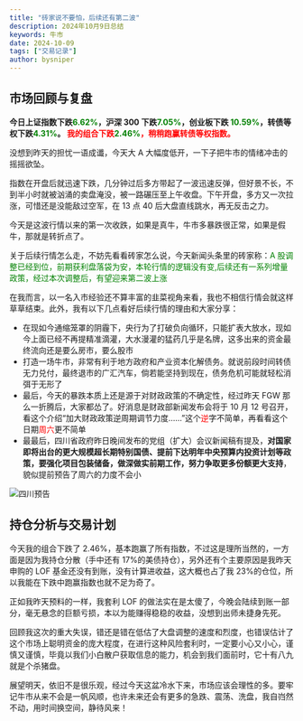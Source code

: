 ```yaml
---
title: "砖家说不要怕，后续还有第二波"
description: 2024年10月9日总结
keywords: 牛市
date: 2024-10-09
tags: ["交易记录"]
author: bysniper
---
```


## 市场回顾与复盘

**今日上证指数下跌<font color=green>6.62%</font>，沪深 300 下跌<font color=green>7.05%</font>，创业板下跌 <font color=green>10.59%</font>，转债等权下跌<font color=green>4.31%</font>。
<font color=red>我的组合下跌<font color=green>2.46%</font>，稍稍跑赢转债等权指数。</font >**

没想到昨天的担忧一语成谶，今天大 A 大幅度低开，一下子把牛市的情绪冲击的摇摇欲坠。

指数在开盘后就迅速下跌，几分钟过后多方带起了一波迅速反弹，但好景不长，不到半小时就被汹涌的卖盘淹没，被一路碾压至上午收盘。下午开盘，多方又一次拉涨，可惜还是没能敌过空军，在 13 点 40 后大盘直线跳水，再无反击之力。

今天是这波行情以来的第一次收跌，如果是真牛，牛市多暴跌很正常，如果是假牛，那就是转折点了。

关于后续行情怎么走，不妨先看看砖家怎么说，今天新闻头条里的砖家称：<font color=green>A 股调整已经到位，前期获利盘落袋为安，本轮行情的逻辑没有变,后续还有一系列增量政策，经过本次调整后，有望迎来第二波上涨</font>

在我而言，以一名入市经验还不算丰富的韭菜视角来看，我也不相信行情会就这样草草结束。此外，我有以下几点看好后续行情的理由和大家分享：

- 在现如今通缩笼罩的阴霾下，央行为了打破负向循环，只能扩表大放水，现如今上面已经不再提精准滴灌，大水漫灌的猛药几乎是名牌，这多出来的资金最终流向还是要么房市，要么股市
- 打造一场牛市，非常有利于地方政府和产业资本化解债务。就说前段时间转债无力兑付，最终退市的广汇汽车，倘若能坚持到现在，债务危机可能就轻松消弭于无形了
- 最后，今天的暴跌本质上还是源于对财政政策的不确定性，经过昨天 FGW 那么一折腾后，大家都怂了。好消息是财政部新闻发布会将于 10 月 12 号召开，看这个介绍“加大财政政策逆周期调节力度……”这个<font color=red>逆</font>字不简单，再看看这个日期<font color=red>周六</font>更不简单
- 最最后，四川省政府昨日晚间发布的党组（扩大）会议新闻稿有提及，**对国家即将出台的更大规模超长期特别国债、提前下达明年中央预算内投资计划等政策，要强化项目包装储备，做深做实前期工作，努力争取更多份额更大支持**，貌似提前预告了周六的力度不会小

![四川预告](https://images.bysniper.win/sc1009.jpg)

## 持仓分析与交易计划

今天我的组合下跌了 2.46%，基本跑赢了所有指数，不过这是理所当然的，一方面是因为我持仓分散（手中还有 17%的美债持仓），另外还有个主要原因是我昨天申购的 LOF 基金还没有到账，没有计算进收益，这大概也占了我 23%的仓位，所以我能在下跌中跑赢指数也就不足为奇了。

正如我昨天预料的一样，我套利 LOF 的做法实在是太傻了，今晚会陆续到账一部分，毫无悬念的巨额亏损，本以为能赚得稳稳的收益，没想到出师未捷身先死。

回顾我这次的重大失误，错还是错在低估了大盘调整的速度和烈度，也错误估计了这个市场上聪明资金的庞大程度，在进行这种风险套利时，一定要小心又小心，谨慎又谨慎，毕竟以我们小白散户获取信息的能力，机会到我们面前时，它十有八九就是个杀猪盘。

展望明天，依旧不是很乐观，经过今天这盆冷水下来，市场应该会理性的多。要牢记牛市从来不会是一帆风顺，也许未来还会有更多的急跌、震荡、洗盘，我自岿然不动，用时间换空间，静待风来！
